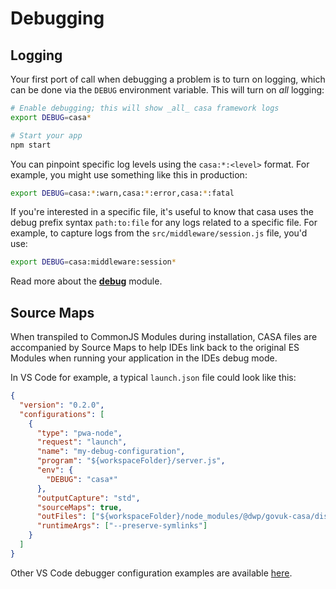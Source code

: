 # Debugging

## Logging

Your first port of call when debugging a problem is to turn on logging, which can be done via the `DEBUG` environment variable. This will turn on _all_ logging:

```bash
# Enable debugging; this will show _all_ casa framework logs
export DEBUG=casa*

# Start your app
npm start
```

You can pinpoint specific log levels using the `casa:*:<level>` format. For example, you might use something like this in production:

```bash
export DEBUG=casa:*:warn,casa:*:error,casa:*:fatal
```

If you're interested in a specific file, it's useful to know that casa uses the debug prefix syntax `path:to:file` for any logs related to a specific file. For example, to capture logs from the `src/middleware/session.js` file, you'd use:

```bash
export DEBUG=casa:middleware:session*
```

Read more about the **[debug](https://www.npmjs.com/package/debug)** module.

## Source Maps

When transpiled to CommonJS Modules during installation, CASA files are accompanied by Source Maps to help IDEs link back to the original ES Modules when running your application in the IDEs debug mode.

In VS Code for example, a typical `launch.json` file could look like this:

```json
{
  "version": "0.2.0",
  "configurations": [
    {
      "type": "pwa-node",
      "request": "launch",
      "name": "my-debug-configuration",
      "program": "${workspaceFolder}/server.js",
      "env": {
        "DEBUG": "casa*"
      },
      "outputCapture": "std",
      "sourceMaps": true,
      "outFiles": ["${workspaceFolder}/node_modules/@dwp/govuk-casa/dist/**/*.js"],
      "runtimeArgs": ["--preserve-symlinks"]
    }
  ]
}
```

Other VS Code debugger configuration examples are available [here](../../scripts/vscode.launch.example.json).
